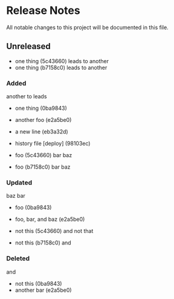 # Release Notes

All notable changes to this project will be documented in this file.

## Unreleased

- one thing (5c43660)
leads
to
another
- one thing (b7158c0)
leads
to
another
### Added
another
to
leads
- one thing (0ba9843)
- another foo (e2a5be0)
- a new line (eb3a32d)
- history file [deploy] (98103ec)

- foo (5c43660)
bar
baz
- foo (b7158c0)
bar
baz
### Updated
baz
bar
- foo (0ba9843)
- foo, bar, and baz (e2a5be0)

- not this (5c43660)
and
not
that
- not this (b7158c0)
and
### Deleted
and
- not this (0ba9843)
- another bar (e2a5be0)

